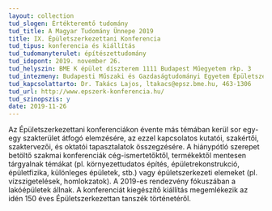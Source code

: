 ```yaml
---
layout: collection
tud_slogen: Értékteremtő tudomány
tud_title: A Magyar Tudomány Ünnepe 2019
title: IX. Épületszerkezettani Konferencia
tud_tipus: konferencia és kiállítás
tud_tudomanyterulet: építészettudomány
tud_idopont: 2019. november 26.
tud_helyszin: BME K épület díszterem 1111 Budapest Műegyetem rkp. 3
tud_intezmeny: Budapesti Műszaki és Gazdaságtudományi Egyetem Épületszerkezettani Tanszék
tud_kapcsolattarto: Dr. Takács Lajos, ltakacs@epsz.bme.hu, 463-1306
tud_url: http://www.epszerk-konferencia.hu/
tud_szinopszis: y
date: 2019-11-26
---
```

Az Épületszerkezettani konferenciákon évente más témában kerül sor egy-egy szakterület átfogó elemzésére, az ezzel kapcsolatos kutatói, szakértői, szaktervezői, és oktatói tapasztalatok összegzésére. A hiánypótló szerepet betöltő szakmai konferenciák cég-ismertetőktől, termékektől mentesen tárgyalnak témákat (pl. környezettudatos építés, épületrekonstrukció, épületfizika, különleges épületek, stb.) vagy épületszerkezeti elemeket (pl. vízszigetelések, homlokzatok). A 2019-es rendezvény fókuszában a lakóépületek állnak. A konferenciát kiegészítő kiállítás megemlékezik az idén 150 éves Épületszerkezettan tanszék történetéről.


